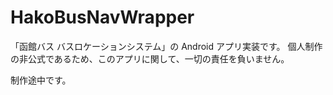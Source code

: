 # HakoBusNavWrapper
「函館バス バスロケーションシステム」の Android アプリ実装です。
個人制作の非公式であるため、このアプリに関して、一切の責任を負いません。

制作途中です。
